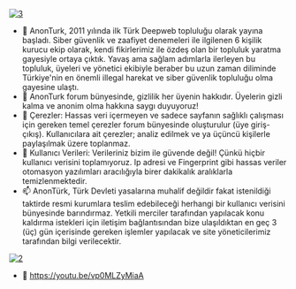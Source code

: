  <a href="https://ibb.co/RB948mW"><img src="https://i.ibb.co/qWdF6fw/3.jpg" alt="3" border="0"></a>

- 👋 AnonTurk, 2011 yılında ilk Türk Deepweb topluluğu olarak yayına başladı. Siber güvenlik ve zaafiyet denemeleri ile ilgilenen 6 kişilik kurucu ekip olarak, kendi fikirlerimiz ile özdeş olan bir topluluk yaratma gayesiyle ortaya çıktık. Yavaş ama sağlam adımlarla ilerleyen bu topluluk, üyeleri ve yönetici ekibiyle beraber bu uzun zaman diliminde Türkiye'nin en önemli illegal harekat ve siber güvenlik topluluğu olma gayesine ulaştı. 
- 👀 AnonTurk forum bünyesinde, gizlilik her üyenin hakkıdır. Üyelerin gizli kalma ve anonim olma hakkına saygı duyuyoruz!
- 🌱 Çerezler: Hassas veri içermeyen ve sadece sayfanın sağlıklı çalışması için gereken temel çerezler forum bünyesinde oluşturulur (üye giriş-çıkış). Kullanıcılara ait çerezler; analiz edilmek ve ya üçüncü kişilerle paylaşılmak üzere toplanmaz.
- 💞️ Kullanıcı Verileri: Verileriniz bizim ile güvende değil! Çünkü hiçbir kullanıcı verisini toplamıyoruz. Ip adresi ve Fingerprint gibi hassas veriler otomasyon yazılımları aracılığıyla birer dakikalık aralıklarla temizlenmektedir.
- 📫 AnonTürk, Türk Devleti yasalarına muhalif değildir fakat istenildiği taktirde resmi kurumlara teslim edebileceği herhangi bir kullanıcı verisini bünyesinde barındırmaz. Yetkili merciler tarafından yapılacak konu kaldırma istekleri için iletişim bağlantısından bize ulaşıldıktan en geç 3 (üç) gün içerisinde gereken işlemler yapılacak ve site yöneticilerimiz tarafından bilgi verilecektir. 


<a href="https://ibb.co/nbndx6J"><img src="https://i.ibb.co/vHQy0Vn/2.jpg" alt="2" border="0"></a>

- 💞️   https://youtu.be/vp0MLZyMiaA
